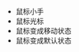 <!DOCTYPE html>
<html lang="en">
<head>
    <meta charset="UTF-8">
    <title>Title</title>
    <style>
        li{
            /*cursor:pointer;*/
            /*//鼠标变成小手*/
            /*cursor:text;*/
            /*cursor: move;*/
            cursor: default;
        }
    </style>
</head>
<body>
    <div>
        <ul>
            <li>鼠标小手</li>
            <li>鼠标光标</li>
            <li>鼠标变成移动状态</li>
            <li>鼠标变成默认状态</li>
        </ul>
    </div>
</body>
</html>